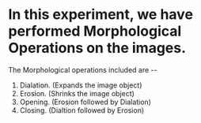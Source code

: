 # In this experiment, we have performed Morphological Operations on the images.

The Morphological operations included are --

1.  Dialation.  (Expands the image object)
2.  Erosion.    (Shrinks the image object)
3.  Opening.    (Erosion followed by Dialation)
4.  Closing.    (Dialtion followed by Erosion)

